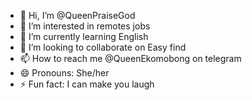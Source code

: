 - 👋 Hi, I’m @QueenPraiseGod
- 👀 I’m interested in remotes jobs
- 🌱 I’m currently learning English 
- 💞️ I’m looking to collaborate on Easy find
- 📫 How to reach me @QueenEkomobong on telegram 
- 😄 Pronouns: She/her
- ⚡ Fun fact: I can make you laugh 

<!---
QueenPraiseGod/QueenPraiseGod is a ✨ special ✨ repository because its `README.md` (this file) appears on your GitHub profile.
You can click the Preview link to take a look at your changes.
--->
